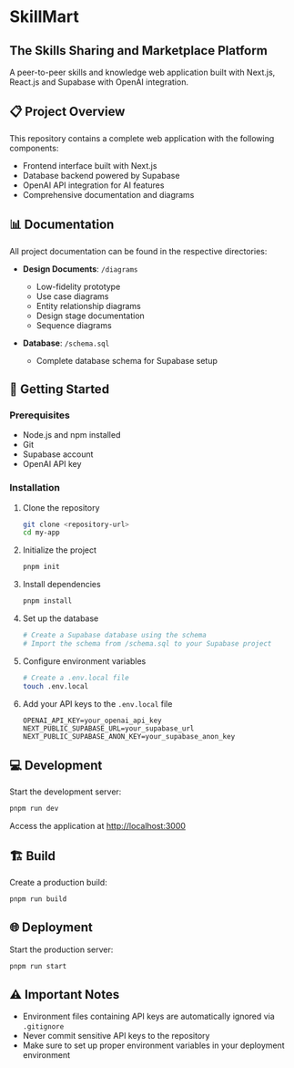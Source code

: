 # SkillMart

## The Skills Sharing and Marketplace Platform

A peer-to-peer skills and knowledge web application built with Next.js, React.js and Supabase with OpenAI integration.

## 📋 Project Overview

This repository contains a complete web application with the following components:
- Frontend interface built with Next.js
- Database backend powered by Supabase
- OpenAI API integration for AI features
- Comprehensive documentation and diagrams

## 📊 Documentation

All project documentation can be found in the respective directories:

- **Design Documents**: `/diagrams`
  - Low-fidelity prototype
  - Use case diagrams
  - Entity relationship diagrams
  - Design stage documentation
  - Sequence diagrams

- **Database**: `/schema.sql`
  - Complete database schema for Supabase setup

## 🚀 Getting Started

### Prerequisites

- Node.js and npm installed
- Git
- Supabase account
- OpenAI API key

### Installation

1. Clone the repository
   ```bash
   git clone <repository-url>
   cd my-app
   ```

2. Initialize the project
   ```bash
   pnpm init
   ```

3. Install dependencies
   ```bash
   pnpm install
   ```

4. Set up the database
   ```bash
   # Create a Supabase database using the schema
   # Import the schema from /schema.sql to your Supabase project
   ```

5. Configure environment variables
   ```bash
   # Create a .env.local file
   touch .env.local
   ```

6. Add your API keys to the `.env.local` file
   ```
   OPENAI_API_KEY=your_openai_api_key
   NEXT_PUBLIC_SUPABASE_URL=your_supabase_url
   NEXT_PUBLIC_SUPABASE_ANON_KEY=your_supabase_anon_key
   ```

## 💻 Development

Start the development server:

```bash
pnpm run dev
```

Access the application at [http://localhost:3000](http://localhost:3000)

## 🏗️ Build

Create a production build:

```bash
pnpm run build
```

## 🌐 Deployment

Start the production server:

```bash
pnpm run start
```

## ⚠️ Important Notes

- Environment files containing API keys are automatically ignored via `.gitignore`
- Never commit sensitive API keys to the repository
- Make sure to set up proper environment variables in your deployment environment


